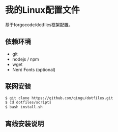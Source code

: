 
# 我的Linux配置文件

基于forgocode/dotfiles框架配置。

## 依赖环境

- git 
- nodejs / npm
- wget
- Nerd Fonts (optional)

## 联网安装

```bash
$ git clone https://github.com/qingu/dotfiles.git
$ cd dotfiles/scripts
$ bash install.sh
```

## 离线安装说明

